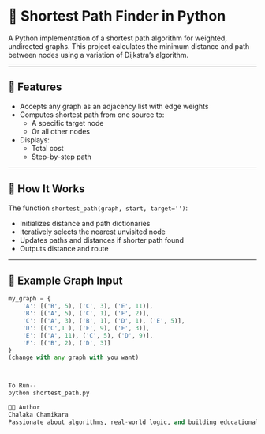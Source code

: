 # 🧭 Shortest Path Finder in Python

A Python implementation of a shortest path algorithm for weighted, undirected graphs. This project calculates the minimum distance and path between nodes using a variation of Dijkstra’s algorithm.

---

## 📌 Features

- Accepts any graph as an adjacency list with edge weights
- Computes shortest path from one source to:
  - A specific target node
  - Or all other nodes
- Displays:
  - Total cost
  - Step-by-step path

---

## 🧠 How It Works

The function `shortest_path(graph, start, target='')`:
- Initializes distance and path dictionaries
- Iteratively selects the nearest unvisited node
- Updates paths and distances if shorter path found
- Outputs distance and route

---

## 📁 Example Graph Input

```python
my_graph = {
    'A': [('B', 5), ('C', 3), ('E', 11)],
    'B': [('A', 5), ('C', 1), ('F', 2)],
    'C': [('A', 3), ('B', 1), ('D', 1), ('E', 5)],
    'D': [('C',1 ), ('E', 9), ('F', 3)],
    'E': [('A', 11), ('C', 5), ('D', 9)],
    'F': [('B', 2), ('D', 3)]
}
(change with any graph with you want)



To Run--
python shortest_path.py

👨‍💻 Author
Chalaka Chamikara
Passionate about algorithms, real-world logic, and building educational tools with Python.



